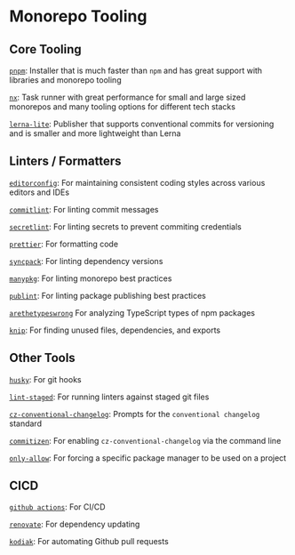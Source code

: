 # Monorepo Tooling

## Core Tooling

[`pnpm`](https://github.com/pnpm/pnpm): Installer that is much faster than `npm` and has great support with libraries and monorepo tooling

[`nx`](https://github.com/nrwl/nx): Task runner with great performance for small and large sized monorepos and many tooling options for different tech stacks

[`lerna-lite`](https://github.com/lerna-lite/lerna-lite): Publisher that supports conventional commits for versioning and is smaller and more lightweight than Lerna

## Linters / Formatters

[`editorconfig`](https://github.com/editorconfig/editorconfig): For maintaining consistent coding styles across various editors and IDEs

[`commitlint`](https://github.com/conventional-changelog/commitlint): For linting commit messages

[`secretlint`](https://github.com/secretlint/secretlint): For linting secrets to prevent commiting credentials

[`prettier`](https://github.com/prettier/prettier): For formatting code

[`syncpack`](https://github.com/JamieMason/syncpack): For linting dependency versions

[`manypkg`](https://github.com/Thinkmill/manypkg): For linting monorepo best practices

[`publint`](https://github.com/bluwy/publint): For linting package publishing best practices

[`arethetypeswrong`](https://github.com/arethetypeswrong/arethetypeswrong.github.io) For analyzing TypeScript types of npm packages

[`knip`](https://github.com/webpro/knip): For finding unused files, dependencies, and exports

## Other Tools

[`husky`](https://github.com/typicode/husky): For git hooks

[`lint-staged`](https://github.com/lint-staged/lint-staged): For running linters against staged git files

[`cz-conventional-changelog`](https://github.com/commitizen/cz-conventional-changelog): Prompts for the `conventional changelog` standard

[`commitizen`](https://github.com/commitizen/cz-cli): For enabling `cz-conventional-changelog` via the command line

[`only-allow`](https://github.com/pnpm/only-allow): For forcing a specific package manager to be used on a project

## CICD

[`github actions`](https://docs.github.com/en/actions): For CI/CD

[`renovate`](https://github.com/renovatebot/renovate): For dependency updating

[`kodiak`](https://github.com/chdsbd/kodiak): For automating Github pull requests
